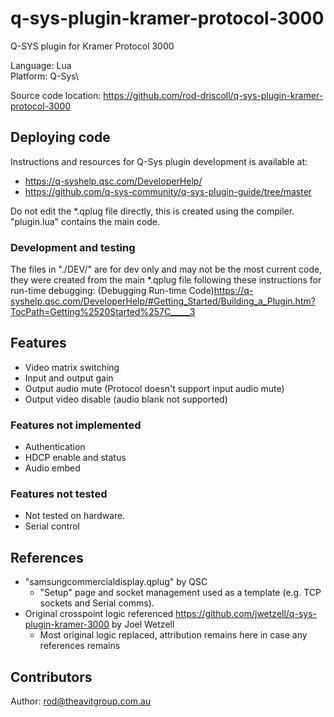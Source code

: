 # q-sys-plugin-kramer-protocol-3000

Q-SYS plugin for Kramer Protocol 3000

Language: Lua\
Platform: Q-Sys\

Source code location: <https://github.com/rod-driscoll/q-sys-plugin-kramer-protocol-3000>

## Deploying code

Instructions and resources for Q-Sys plugin development is available at:

* <https://q-syshelp.qsc.com/DeveloperHelp/>
* <https://github.com/q-sys-community/q-sys-plugin-guide/tree/master>

Do not edit the *.qplug file directly, this is created using the compiler.
"plugin.lua" contains the main code.

### Development and testing

The files in "./DEV/" are for dev only and may not be the most current code, they were created from the main *.qplug file following these instructions for run-time debugging:
(Debugging Run-time Code)<https://q-syshelp.qsc.com/DeveloperHelp/#Getting_Started/Building_a_Plugin.htm?TocPath=Getting%2520Started%257C_____3>

## Features

* Video matrix switching
* Input and output gain
* Output audio mute (Protocol doesn't support input audio mute)
* Output video disable (audio blank not supported)

### Features not implemented

* Authentication
* HDCP enable and status
* Audio embed

### Features not tested

* Not tested on hardware.
* Serial control

## References

* "samsungcommercialdisplay.qplug" by QSC
  * "Setup" page and socket management used as a template (e.g. TCP sockets and Serial comms).
* Original crosspoint logic referenced <https://github.com/jwetzell/q-sys-plugin-kramer-3000> by Joel Wetzell
  * Most original logic replaced, attribution remains here in case any references remains

## Contributors

Author: <rod@theavitgroup.com.au>
